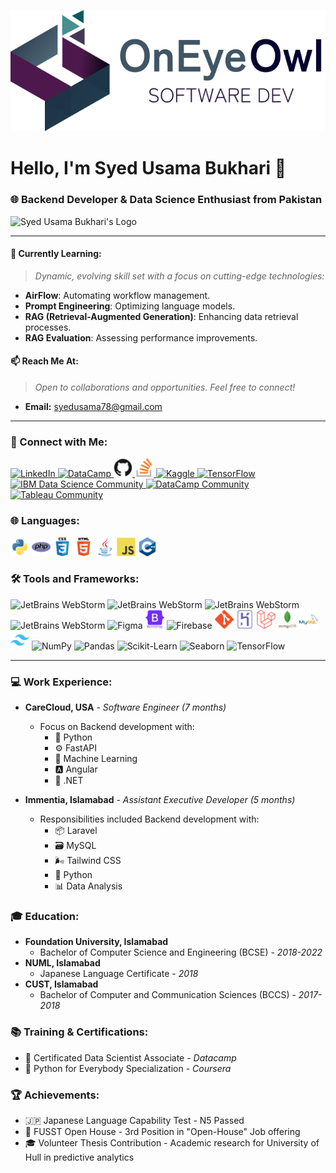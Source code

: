 ![Syed Usama Bukhari's Logo](https://github.com/usama-shiranai90/usama-shiranai90/blob/main/owl-logo.svg)

# Hello, I'm Syed Usama Bukhari 👋
### 🌐 Backend Developer & Data Science Enthusiast from Pakistan
![Syed Usama Bukhari's Logo](https://github.com/usama-shiranai90/usama-shiranai90/blob/main/container.svg)

---

#### 🌱 Currently Learning:
> *Dynamic, evolving skill set with a focus on cutting-edge technologies:*

- **AirFlow**: Automating workflow management.
- **Prompt Engineering**: Optimizing language models.
- **RAG (Retrieval-Augmented Generation)**: Enhancing data retrieval processes.
- **RAG Evaluation**: Assessing performance improvements.

#### 📫 Reach Me At:
> *Open to collaborations and opportunities. Feel free to connect!*

- **Email:** [syedusama78@gmail.com](mailto:syedusama78@gmail.com)
---

### 🤝 Connect with Me:
<p>
  <a href="https://www.linkedin.com/in/syed-usama-bukhari-0a6373175" target="_blank">
    <img src="https://raw.githubusercontent.com/rahuldkjain/github-profile-readme-generator/master/src/images/icons/Social/linked-in-alt.svg" alt="LinkedIn" width="30" height="30"/>
  </a>
  <a href="https://www.datacamp.com/profile/usamabukhari" target="_blank">
    <img src="https://cdn-icons-png.flaticon.com/512/5968/5968886.png" alt="DataCamp" width="30" height="30"/> <!-- Using a generic DataCamp icon -->
  </a>
  <a href="https://github.com/usama-shiranai90" target="_blank">
    <img src="https://raw.githubusercontent.com/devicons/devicon/master/icons/github/github-original.svg" alt="GitHub" width="30" height="30"/>
  </a>
  <a href="https://stackoverflow.com/users/12345678/usama-bukhari" target="_blank">
    <img src="https://raw.githubusercontent.com/devicons/devicon/master/icons/stackoverflow/stackoverflow-original.svg" alt="Stack Overflow" width="30" height="30"/>
  </a>
  <a href="https://www.kaggle.com/usamabukhari" target="_blank">
    <img src="https://www.vectorlogo.zone/logos/kaggle/kaggle-icon.svg" alt="Kaggle" width="30" height="30"/>
  </a>
  <a href="https://www.tensorflow.org/community" target="_blank">
    <img src="https://www.vectorlogo.zone/logos/tensorflow/tensorflow-icon.svg" alt="TensorFlow" width="30" height="30"/>
  </a>

<a href="https://community.ibm.com/community/user/datascience" target="_blank">
    <img src="https://www.vectorlogo.zone/logos/ibm/ibm-icon.svg" alt="IBM Data Science Community" width="30" height="30"/>
  </a>
  <a href="https://community.datacamp.com/" target="_blank">
    <img src="https://cdn-icons-png.flaticon.com/512/5968/5968886.png" alt="DataCamp Community" width="30" height="30"/> <!-- Placeholder icon similar to DataCamp -->
  </a>
  <a href="https://community.tableau.com/s/" target="_blank">
    <img src="https://www.vectorlogo.zone/logos/tableau/tableau-icon.svg" alt="Tableau Community" width="30" height="30"/>
  </a>
</p>




### 🌐 Languages:

<p>
    <img src="https://raw.githubusercontent.com/devicons/devicon/master/icons/python/python-original.svg" alt="Python" width="30" height="30"/>
    <img src="https://raw.githubusercontent.com/devicons/devicon/master/icons/php/php-original.svg" alt="PHP" width="30" height="30"/>  
    <img src="https://raw.githubusercontent.com/devicons/devicon/master/icons/css3/css3-original-wordmark.svg" alt="CSS3" width="30" height="30"/>
  <img src="https://raw.githubusercontent.com/devicons/devicon/master/icons/html5/html5-original-wordmark.svg" alt="HTML5" width="30" height="30"/>
  <img src="https://raw.githubusercontent.com/devicons/devicon/master/icons/java/java-original.svg" alt="Java" width="30" height="30"/>
  <img src="https://raw.githubusercontent.com/devicons/devicon/master/icons/javascript/javascript-original.svg" alt="JavaScript" width="30" height="30"/>
  <img src="https://raw.githubusercontent.com/devicons/devicon/master/icons/cplusplus/cplusplus-original.svg" alt="C++" width="30" height="30"/>
</p>

### 🛠️ Tools and Frameworks:
<p>
  <img src="https://resources.jetbrains.com/storage/products/company/brand/logos/PyCharm_icon.png" alt="JetBrains WebStorm" width="30" height="30"/>
  <img src="https://resources.jetbrains.com/storage/products/company/brand/logos/DataSpell_icon.png" alt="JetBrains WebStorm" width="30" height="30"/>
  <img src="https://resources.jetbrains.com/storage/products/company/brand/logos/PhpStorm_icon.png" alt="JetBrains WebStorm" width="30" height="30"/>  
  <img src="https://resources.jetbrains.com/storage/products/company/brand/logos/WebStorm_icon.png" alt="JetBrains WebStorm" width="30" height="30"/>
  <img src="https://www.vectorlogo.zone/logos/figma/figma-icon.svg" alt="Figma" width="30" height="30"/>

  <img src="https://raw.githubusercontent.com/devicons/devicon/master/icons/bootstrap/bootstrap-plain-wordmark.svg" alt="Bootstrap" width="30" height="30"/>
  <img src="https://www.vectorlogo.zone/logos/firebase/firebase-icon.svg" alt="Firebase" width="30" height="30"/>
  <img src="https://raw.githubusercontent.com/devicons/devicon/master/icons/git/git-original.svg" alt="Git" width="30" height="30"/>
  <img src="https://raw.githubusercontent.com/devicons/devicon/master/icons/heroku/heroku-original.svg" alt="Heroku" width="30" height="30"/>
  <img src="https://raw.githubusercontent.com/devicons/devicon/master/icons/laravel/laravel-original.svg" alt="Laravel" width="30" height="30"/>
  <img src="https://raw.githubusercontent.com/devicons/devicon/master/icons/mongodb/mongodb-original-wordmark.svg" alt="MongoDB" width="30" height="30"/>
  <img src="https://raw.githubusercontent.com/devicons/devicon/master/icons/mysql/mysql-original-wordmark.svg" alt="MySQL" width="30" height="30"/>
  <img src="https://raw.githubusercontent.com/devicons/devicon/master/icons/tailwindcss/tailwindcss-original.svg" alt="Tailwind CSS" width="30" height="30"/>
  <img src="https://cdn.jsdelivr.net/gh/devicons/devicon/icons/numpy/numpy-original.svg" alt="NumPy" width="30" height="30"/>
  <img src="https://raw.githubusercontent.com/devicons/devicon/icons/pandas/pandas-line.svg" alt="Pandas" width="30" height="30"/>
  <img src="https://upload.wikimedia.org/wikipedia/commons/0/05/Scikit_learn_logo_small.svg" alt="Scikit-Learn" width="30" height="30"/>
  <img src="https://seaborn.pydata.org/_images/logo-mark-lightbg.svg" alt="Seaborn" width="30" height="30"/>
  <img src="https://www.vectorlogo.zone/logos/tensorflow/tensorflow-icon.svg" alt="TensorFlow" width="30" height="30"/>
</p>


---
### 💻 Work Experience:
- **CareCloud, USA** - _Software Engineer (7 months)_
  - Focus on Backend development with:
    - 🐍 Python
    - ⚙️ FastAPI
    - 🧠 Machine Learning
    - 🅰 Angular
    - 🔗 .NET

- **Immentia, Islamabad** - _Assistant Executive Developer (5 months)_
  - Responsibilities included Backend development with:
    - 📦 Laravel
    - 🗃 MySQL
    - 🌬 Tailwind CSS
    - 🐍 Python
    - 📊 Data Analysis

### 🎓 Education:
- **Foundation University, Islamabad** 
  - Bachelor of Computer Science and Engineering (BCSE) - _2018-2022_
- **NUML, Islamabad** 
  - Japanese Language Certificate - _2018_
- **CUST, Islamabad** 
  - Bachelor of Computer and Communication Sciences (BCCS) - _2017-2018_

### 📚 Training & Certifications:
- 📜 Certificated Data Scientist Associate - _Datacamp_
- 📜 Python for Everybody Specialization - _Coursera_

### 🏆 Achievements:
- 🇯🇵 Japanese Language Capability Test - N5 Passed
- 🏅 FUSST Open House - 3rd Position in "Open-House" Job offering
- 🎓 Volunteer Thesis Contribution - Academic research for University of Hull in predictive analytics
